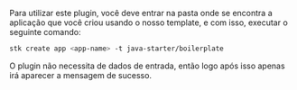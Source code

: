 Para utilizar este plugin, você deve entrar na pasta onde se encontra a aplicação que você criou usando o nosso template, e com isso, executar o seguinte comando:

```bash
stk create app <app-name> -t java-starter/boilerplate
```

O plugin não necessita de dados de entrada, então logo após isso apenas irá aparecer a mensagem de sucesso.